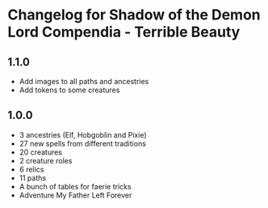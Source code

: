 # Changelog for Shadow of the Demon Lord Compendia - Terrible Beauty

## 1.1.0

- Add images to all paths and ancestries
- Add tokens to some creatures

## 1.0.0

- 3 ancestries (Elf, Hobgoblin and Pixie)
- 27 new spells from different traditions
- 20 creatures
- 2 creature roles
- 6 relics
- 11 paths
- A bunch of tables for faerie tricks
- Adventure My Father Left Forever